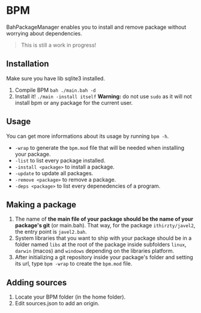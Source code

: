 # BPM
BahPackageManager enables you to install and remove package without worrying about dependencies.
> This is still a work in progress!

## Installation
Make sure you have lib sqlite3 installed.

1. Compile BPM `bah ./main.bah -d`
2. Install it! `./main -install itself`
    **Warning:** do not use `sudo` as it will not install bpm or any package for the current user.

## Usage
You can get more informations about its usage by running `bpm -h`.

- `-wrap` to generate the `bpm.mod` file that will be needed when installing your package.
- `-list` to list every package installed.
- `-install <package>` to install a package.
- `-update` to update all packages.
- `-remove <package>` to remove a package.
- `-deps <package>` to list every depenedencies of a program.

## Making a package
1. The name of **the main file of your package should be the name of your package's git** (or main.bah).
    That way, for the package `ithirzty/javel2`, the entry point is `javel2.bah`.
2. System libraries that you want to ship with your package should be in a folder named `libs` at the root of the package inside subfolders `linux`, `darwin` (macos) and `windows` depending on the libraries platform.
3. After initializing a git repository inside your package's folder and setting its url, type `bpm -wrap` to create the `bpm.mod` file.

## Adding sources
1. Locate your BPM folder (in the home folder).
2. Edit sources.json to add an origin.